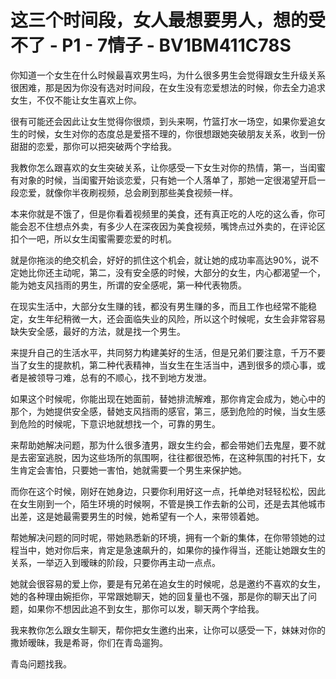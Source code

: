 # 这三个时间段，女人最想要男人，想的受不了 - P1 - 7情子 - BV1BM411C78S

你知道一个女生在什么时候最喜欢男生吗，为什么很多男生会觉得跟女生升级关系很困难，那是因为你没有选对时间段，在女生没有恋爱想法的时候，你去全力追求女生，不仅不能让女生喜欢上你。

很有可能还会因此让女生觉得你很烦，到头来啊，竹篮打水一场空，如果你爱追女生的时候，女生对你的态度总是爱搭不理的，你很想跟她突破朋友关系，收到一份甜甜的恋爱，那你可以把突破两个字给我。

我教你怎么跟喜欢的女生突破关系，让你感受一下女生对你的热情，第一，当闺蜜有对象的时候，当闺蜜开始谈恋爱，只有她一个人落单了，那她一定很渴望开启一段恋爱，就像你半夜刷视频，总会刷到那些美食视频一样。

本来你就是不饿了，但是你看着视频里的美食，还有真正吃的人吃的这么香，你可能会忍不住想点外卖，有多少人在深夜因为美食视频，嘴馋点过外卖的，在评论区扣个一吧，所以女生闺蜜需要恋爱的时机。

就是你拖淡的绝交机会，好好的抓住这个机会，就让她的成功率高达90%，说不定她比你还主动呢，第二，没有安全感的时候，大部分的女生，内心都渴望一个，能为她支风挡雨的男生，所谓的安全感呢，第一种代表物质。

在现实生活中，大部分女生赚的钱，都没有男生赚的多，而且工作也经常不能稳定，女生年纪稍微一大，还会面临失业的风险，所以这个时候呢，女生会非常容易缺失安全感，最好的方法，就是找一个男生。

来提升自己的生活水平，共同努力构建美好的生活，但是兄弟们要注意，千万不要当了女生的提款机，第二种代表精神，当女生在生活当中，遇到很多的烦心事，或者是被领导刁难，总有的不顺心，找不到地方发泄。

如果这个时候呢，你能出现在她面前，替她排流解难，那你肯定会成为，她心中的那个，为她提供安全感，替她支风挡雨的感官，第三，感到危险的时候，当女生感到危险的时候呢，下意识地就想找一个，可靠的男生。

来帮助她解决问题，那为什么很多渣男，跟女生约会，都会带她们去鬼屋，要不就是去密室逃脱，因为这些场所的氛围啊，往往都很恐怖，在这种氛围的衬托下，女生肯定会害怕，只要她一害怕，她就需要一个男生来保护她。

而你在这个时候，刚好在她身边，只要你利用好这一点，托单绝对轻轻松松，因此在女生刚到一个，陌生环境的时候啊，不管是换工作去新的公司，还是去其他城市出差，这是她最需要男生的时候，她希望有一个人，来带领着她。

帮她解决问题的同时呢，带她熟悉新的环境，拥有一个新的集体，在你带领她的过程当中，她对你后来，肯定是急速飙升的，如果你的操作得当，还能让她跟女生的关系，一举迈入到暧昧的阶段，只要你再主动一点点。

她就会很容易的爱上你，要是有兄弟在追女生的时候呢，总是邀约不喜欢的女生，她的各种理由婉拒你，平常跟她聊天，她的回复量也不强，那是你的聊天出了问题，如果你不想因此追不到女生，那你可以发，聊天两个字给我。

我来教你怎么跟女生聊天，帮你把女生邀约出来，让你可以感受一下，妹妹对你的撒娇暧昧，我是希哥，你们在青岛遛狗。

青岛问题找我。
